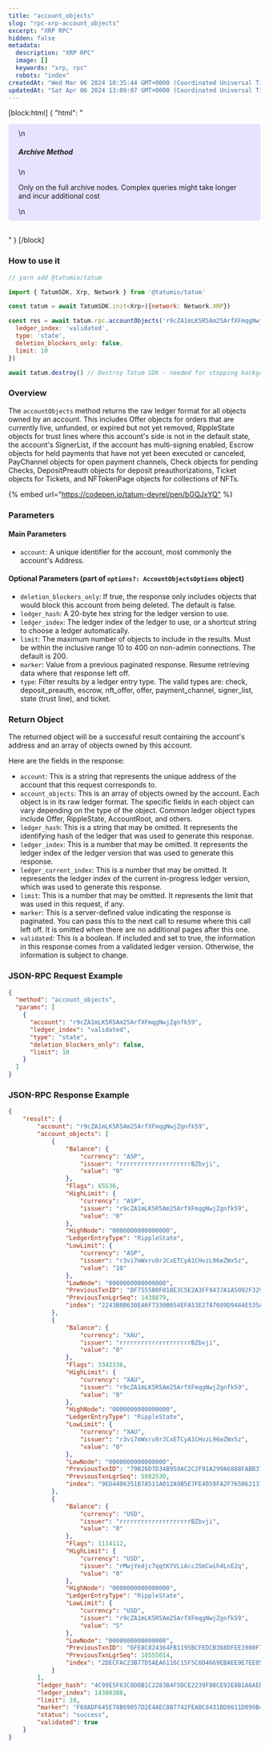 ```yaml
---
title: "account_objects"
slug: "rpc-xrp-account_objects"
excerpt: "XRP RPC"
hidden: false
metadata: 
  description: "XRP RPC"
  image: []
  keywords: "xrp, rpc"
  robots: "index"
createdAt: "Wed Mar 06 2024 10:35:44 GMT+0000 (Coordinated Universal Time)"
updatedAt: "Sat Apr 06 2024 13:09:07 GMT+0000 (Coordinated Universal Time)"
---
```

[block:html]
{
  "html": "<div style="padding: 10px 20px; border-radius: 5px; background-color: #e6e2ff; margin: 0 0 30px 0;">\n  <h5>Archive Method</h5>\n  <p>Only on the full archive nodes. Complex queries might take longer and incur additional cost</p>\n</div>"
}
[/block]


### How to use it

```javascript
// yarn add @tatumio/tatum

import { TatumSDK, Xrp, Network } from '@tatumio/tatum'

const tatum = await TatumSDK.init<Xrp>({network: Network.XRP})

const res = await tatum.rpc.accountObjects('r9cZA1mLK5R5Am25ArfXFmqgNwjZgnfk59', {
  ledger_index: 'validated',
  type: 'state',
  deletion_blockers_only: false,
  limit: 10
})

await tatum.destroy() // Destroy Tatum SDK - needed for stopping background jobs
```

### Overview

The `accountObjects` method returns the raw ledger format for all objects owned by an account. This includes Offer objects for orders that are currently live, unfunded, or expired but not yet removed, RippleState objects for trust lines where this account's side is not in the default state, the account's SignerList, if the account has multi-signing enabled, Escrow objects for held payments that have not yet been executed or canceled, PayChannel objects for open payment channels, Check objects for pending Checks, DepositPreauth objects for deposit preauthorizations, Ticket objects for Tickets, and NFTokenPage objects for collections of NFTs.

{% embed url="<https://codepen.io/tatum-devrel/pen/bGQJxYQ"> %}

### Parameters

#### Main Parameters

- `account`: A unique identifier for the account, most commonly the account's Address.

#### Optional Parameters (part of `options?: AccountObjectsOptions` object)

- `deletion_blockers_only`: If true, the response only includes objects that would block this account from being deleted. The default is false.
- `ledger_hash`: A 20-byte hex string for the ledger version to use.
- `ledger_index`: The ledger index of the ledger to use, or a shortcut string to choose a ledger automatically.
- `limit`: The maximum number of objects to include in the results. Must be within the inclusive range 10 to 400 on non-admin connections. The default is 200.
- `marker`: Value from a previous paginated response. Resume retrieving data where that response left off.
- `type`: Filter results by a ledger entry type. The valid types are: check, deposit\_preauth, escrow, nft\_offer, offer, payment\_channel, signer\_list, state (trust line), and ticket.

### Return Object

The returned object will be a successful result containing the account's address and an array of objects owned by this account. 

Here are the fields in the response:

- `account`: This is a string that represents the unique address of the account that this request corresponds to.
- `account_objects`: This is an array of objects owned by the account. Each object is in its raw ledger format. The specific fields in each object can vary depending on the type of the object. Common ledger object types include Offer, RippleState, AccountRoot, and others.
- `ledger_hash`: This is a string that may be omitted. It represents the identifying hash of the ledger that was used to generate this response.
- `ledger_index`: This is a number that may be omitted. It represents the ledger index of the ledger version that was used to generate this response.
- `ledger_current_index`: This is a number that may be omitted. It represents the ledger index of the current in-progress ledger version, which was used to generate this response.
- `limit`: This is a number that may be omitted. It represents the limit that was used in this request, if any.
- `marker`: This is a server-defined value indicating the response is paginated. You can pass this to the next call to resume where this call left off. It is omitted when there are no additional pages after this one.
- `validated`: This is a boolean. If included and set to true, the information in this response comes from a validated ledger version. Otherwise, the information is subject to change.

### JSON-RPC Request Example

```json
{
  "method": "account_objects",
  "params": [
    {
      "account": "r9cZA1mLK5R5Am25ArfXFmqgNwjZgnfk59",
      "ledger_index": "validated",
      "type": "state",
      "deletion_blockers_only": false,
      "limit": 10
    }
  ]
}
```

### JSON-RPC Response Example

```json
{
    "result": {
        "account": "r9cZA1mLK5R5Am25ArfXFmqgNwjZgnfk59",
        "account_objects": [
            {
                "Balance": {
                    "currency": "ASP",
                    "issuer": "rrrrrrrrrrrrrrrrrrrrBZbvji",
                    "value": "0"
                },
                "Flags": 65536,
                "HighLimit": {
                    "currency": "ASP",
                    "issuer": "r9cZA1mLK5R5Am25ArfXFmqgNwjZgnfk59",
                    "value": "0"
                },
                "HighNode": "0000000000000000",
                "LedgerEntryType": "RippleState",
                "LowLimit": {
                    "currency": "ASP",
                    "issuer": "r3vi7mWxru9rJCxETCyA1CHvzL96eZWx5z",
                    "value": "10"
                },
                "LowNode": "0000000000000000",
                "PreviousTxnID": "BF7555B0F018E3C5E2A3FF9437A1A5092F32903BE246202F988181B9CED0D862",
                "PreviousTxnLgrSeq": 1438879,
                "index": "2243B0B630EA6F7330B654EFA53E27A7609D9484E535AB11B7F946DF3D247CE9"
            },
            {
                "Balance": {
                    "currency": "XAU",
                    "issuer": "rrrrrrrrrrrrrrrrrrrrBZbvji",
                    "value": "0"
                },
                "Flags": 3342336,
                "HighLimit": {
                    "currency": "XAU",
                    "issuer": "r9cZA1mLK5R5Am25ArfXFmqgNwjZgnfk59",
                    "value": "0"
                },
                "HighNode": "0000000000000000",
                "LedgerEntryType": "RippleState",
                "LowLimit": {
                    "currency": "XAU",
                    "issuer": "r3vi7mWxru9rJCxETCyA1CHvzL96eZWx5z",
                    "value": "0"
                },
                "LowNode": "0000000000000000",
                "PreviousTxnID": "79B26D7D34B950AC2C2F91A299A6888FABB376DD76CFF79D56E805BF439F6942",
                "PreviousTxnLgrSeq": 5982530,
                "index": "9ED4406351B7A511A012A9B5E7FE4059FA2F7650621379C0013492C315E25B97"
            },
            {
                "Balance": {
                    "currency": "USD",
                    "issuer": "rrrrrrrrrrrrrrrrrrrrBZbvji",
                    "value": "0"
                },
                "Flags": 1114112,
                "HighLimit": {
                    "currency": "USD",
                    "issuer": "rMwjYedjc7qqtKYVLiAccJSmCwih4LnE2q",
                    "value": "0"
                },
                "HighNode": "0000000000000000",
                "LedgerEntryType": "RippleState",
                "LowLimit": {
                    "currency": "USD",
                    "issuer": "r9cZA1mLK5R5Am25ArfXFmqgNwjZgnfk59",
                    "value": "5"
                },
                "LowNode": "0000000000000000",
                "PreviousTxnID": "6FE8C824364FB1195BCFEDCB368DFEE3980F7F78D3BF4DC4174BB4C86CF8C5CE",
                "PreviousTxnLgrSeq": 10555014,
                "index": "2DECFAC23B77D5AEA6116C15F5C6D4669EBAEE9E7EE050A40FE2B1E47B6A9419"
            }
        ],
        "ledger_hash": "4C99E5F63C0D0B1C2283B4F5DCE2239F80CE92E8B1A6AED1E110C198FC96E659",
        "ledger_index": 14380380,
        "limit": 10,
        "marker": "F60ADF645E78B69857D2E4AEC8B7742FEABC8431BD8611D099B428C3E816DF93,94A9F05FEF9A153229E2E997E64919FD75AAE2028C8153E8EBDB4440BD3ECBB5",
        "status": "success",
        "validated": true
    }
}
```
